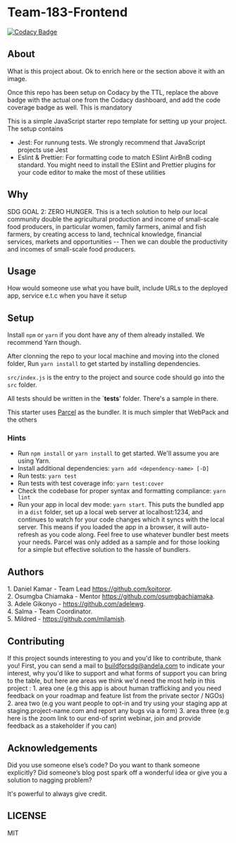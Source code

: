# Team-183-Frontend

[![Codacy Badge](https://api.codacy.com/project/badge/Grade/509be334f96e4e45b6801ca68f3c2ecb)](https://app.codacy.com/gh/BuildForSDG/Team-183-Frontend?utm_source=github.com&utm_medium=referral&utm_content=BuildForSDG/Team-183-Frontend&utm_campaign=Badge_Grade_Settings)

## About

What is this project about. Ok to enrich here or the section above it with an image. 

Once this repo has been setup on Codacy by the TTL, replace the above badge with the actual one from the Codacy dashboard, and add the code coverage badge as well. This is mandatory

This is a simple JavaScript starter repo template for setting up your project. The setup contains

-   Jest: For runnung tests. We strongly recommend that JavaScript projects use Jest
-   Eslint & Prettier: For formatting code to match ESlint AirBnB coding standard. You might need to install the ESlint and Prettier plugins for your code editor to make the most of these utilities

## Why

SDG GOAL 2: ZERO HUNGER. This is a tech solution to help our local community double the agricultural production and income of small-scale food producers, in particular women, family farmers, animal and fish farmers, by creating access to land, technical knowledge, financial services, markets and opportunities -- Then we can double the productivity and incomes of small-scale food producers. 

## Usage

 How would someone use what you have built, include URLs to the deployed app, service e.t.c when you have it setup

## Setup

Install `npm` or `yarn` if you dont have any of them already installed. We recommend Yarn though.

After clonning the repo to your local machine and moving into the cloned folder, Run `yarn install` to get started by installing dependencies. 

`src/index.js` is the entry to the project and source code should go into the `src` folder.

All tests should be written in the \`**tests**' folder. There's a sample in there.

This starter uses [Parcel](https://parceljs.org/getting_started.html) as the bundler. It is much simpler that WebPack and the others

### Hints

-   Run `npm install` or `yarn install` to get started. We'll assume you are using Yarn.
-   Install additional dependencies: `yarn add <dependency-name> [-D]`
-   Run tests: `yarn test`
-   Run tests with test coverage info: `yarn test:cover`
-   Check the codebase for proper syntax and formatting compliance: `yarn lint`
-   Run your app in local dev mode: `yarn start`. This puts the bundled app in a `dist` folder, set up a local web server at localhost:1234, and continues to watch for your code changes which it syncs with the local server. This means if you loaded the app in a browser, it will auto-refresh as you code along. Feel free to use whatever bundler best meets your needs. Parcel was only added as a sample and for those looking for a simple but effective solution to the hassle of bundlers. 

## Authors
1\. Daniel Kamar - Team Lead <https://github.com/koitoror>.  
2\. Osumgba Chiamaka - Mentor <https://github.com/osumgbachiamaka>.  
3\. Adele Gikonyo - <https://github.com/adelewg>.  
4\. Salma - Team Coordinator.  
5\. Mildred - <https://github.com/milamish>.  

## Contributing

If this project sounds interesting to you and you'd like to contribute, thank you!
First, you can send a mail to buildforsdg@andela.com to indicate your interest, why you'd like to support and what forms of support you can bring to the table, but here are areas we think we'd need the most help in this project :
1\.  area one (e.g this app is about human trafficking and you need feedback on your roadmap and feature list from the private sector / NGOs)
2\.  area two (e.g you want people to opt-in and try using your staging app at staging.project-name.com and report any bugs via a form)
3\.  area three (e.g here is the zoom link to our end-of sprint webinar, join and provide feedback as a stakeholder if you can)

## Acknowledgements

Did you use someone else’s code?
Do you want to thank someone explicitly?
Did someone’s blog post spark off a wonderful idea or give you a solution to nagging problem?

It's powerful to always give credit.

## LICENSE

MIT
